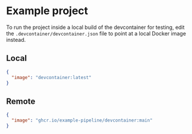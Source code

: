# Example project

To run the project inside a local build of the devcontainer for testing, edit the `.devcontainer/devcontainer.json` file to point at a local Docker image instead.

## Local

```json
{
  "image": "devcontainer:latest"
}
```

## Remote

```json
{
  "image": "ghcr.io/example-pipeline/devcontainer:main"
}
```
